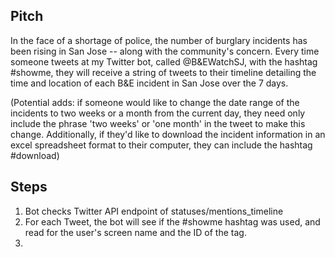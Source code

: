 ## Pitch
In the face of a shortage of police, the number of burglary incidents has been rising in San Jose -- along
with the community's concern. Every time someone tweets at my Twitter bot, called @B&EWatchSJ, with the hashtag #showme, they will receive a string of tweets to their timeline detailing the time and location of each B&E incident in San Jose over the 7 days. 

(Potential adds: if someone would like to change the date range of the incidents to two weeks or a month from the current day, they need only include the phrase 'two weeks' or 'one month' in the tweet to make this change. Additionally, if they'd like to download the incident information in an excel spreadsheet format to their computer, they can include the hashtag #download)
 
## Steps
1. Bot checks Twitter API endpoint of statuses/mentions_timeline
2. For each Tweet, the bot will see if the #showme hashtag was used, and read for the user's screen name and the ID of the tag.
3. 
